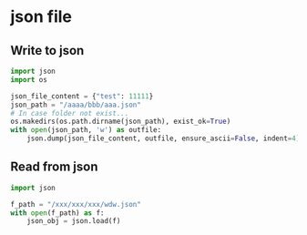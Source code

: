 # json file

## Write to json

```python
import json
import os

json_file_content = {"test": 11111}
json_path = "/aaaa/bbb/aaa.json"
# In case folder not exist...
os.makedirs(os.path.dirname(json_path), exist_ok=True)
with open(json_path, 'w') as outfile:
    json.dump(json_file_content, outfile, ensure_ascii=False, indent=4)
```

## Read from json

```python
import json

f_path = "/xxx/xxx/xxx/wdw.json"
with open(f_path) as f:
    json_obj = json.load(f)
```